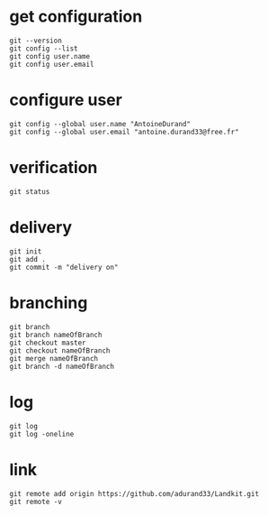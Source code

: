 # get configuration
```
git --version
git config --list
git config user.name
git config user.email
```

# configure user
```
git config --global user.name "AntoineDurand"
git config --global user.email "antoine.durand33@free.fr"
```

# verification
```
git status
```

# delivery
```
git init
git add .
git commit -m "delivery on"
```

# branching
```
git branch
git branch nameOfBranch
git checkout master
git checkout nameOfBranch
git merge nameOfBranch
git branch -d nameOfBranch
```

# log
```
git log
git log -oneline
```

# link
```
git remote add origin https://github.com/adurand33/Landkit.git
git remote -v
```
